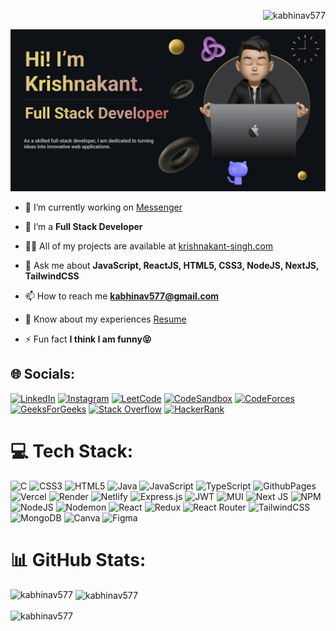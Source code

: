 <p align="right"> <img src="https://komarev.com/ghpvc/?username=kabhinav577&label=Profile%20views&color=0e75b6&style=flat" alt="kabhinav577" /> </p>

![image](https://github.com/kabhinav577/kabhinav577/blob/main/Guthub-banner.png?raw=true)


- 🔭 I’m currently working on [Messenger](https://github.com/kabhinav577/Messenger-app)

- 🌱 I’m a **Full Stack Developer**

- 👨‍💻 All of my projects are available at [krishnakant-singh.com](https://krishnakant-singh.vercel.app/)

- 💬 Ask me about **JavaScript, ReactJS, HTML5, CSS3, NodeJS, NextJS, TailwindCSS**

- 📫 How to reach me **kabhinav577@gmail.com**

- 📄 Know about my experiences [Resume](https://drive.google.com/file/d/1rIpG-dl32aDqa-k4ellWDkLx7DycIrmj/view?usp=drive_link)

- ⚡ Fun fact **I think I am funny😝**

## 🌐 Socials:

[![LinkedIn](https://img.shields.io/badge/LinkedIn-%230077B5.svg?logo=linkedin&logoColor=white)](https://linkedin.com/in/krishna-kant-singh-ab391a1b1)
[![Instagram](https://img.shields.io/badge/Instagram-%23E4405F.svg?logo=Instagram&logoColor=white)](https://instagram.com/mr.robot_abhi)
[![LeetCode](https://img.shields.io/badge/LeetCode-%FFA116.svg?logo=leetcode&logoColor=white)](https://www.leetcode.com/mr_robot_12)
[![CodeSandbox](https://img.shields.io/badge/CodeSandbox-151515?logo=codesandbox&logoColor=white)](https://codesandbox.com/kabhinav577)
[![CodeForces](https://img.shields.io/badge/CodeForces-%1F8ACB.svg?logo=codeforces&logoColor=white)](https://codeforces.com/profile/mrrobot_12)
[![GeeksForGeeks](https://img.shields.io/badge/GeeksForGeeks-2F8D46.svg?logo=geeksforgeeks&logoColor=white)](https://auth.geeksforgeeks.org/user/kabhinn9uf/profile)
[![Stack Overflow](https://img.shields.io/badge/-Stackoverflow-FE7A16?logo=stack-overflow&logoColor=white)](https://stackoverflow.com/users/mr-robot)
[![HackerRank](https://img.shields.io/badge/HackerRank-%?logo=hackerrank&logoColor=white)](https://www.hackerrank.com/kabhinav577)

# 💻 Tech Stack:

![C](https://img.shields.io/badge/c-%2300599C.svg?style=flat&logo=c&logoColor=white) ![CSS3](https://img.shields.io/badge/css3-%231572B6.svg?style=flat&logo=css3&logoColor=white) ![HTML5](https://img.shields.io/badge/html5-%23E34F26.svg?style=flat&logo=html5&logoColor=white) ![Java](https://img.shields.io/badge/java-%23ED8B00.svg?style=flat&logo=openjdk&logoColor=white) ![JavaScript](https://img.shields.io/badge/javascript-%23323330.svg?style=flat&logo=javascript&logoColor=%23F7DF1E) ![TypeScript](https://img.shields.io/badge/typescript-%23007ACC.svg?style=flat&logo=typescript&logoColor=white) ![GithubPages](https://img.shields.io/badge/github%20pages-121013?style=flat&logo=github&logoColor=white) ![Vercel](https://img.shields.io/badge/vercel-%23000000.svg?style=flat&logo=vercel&logoColor=white) ![Render](https://img.shields.io/badge/Render-%46E3B7.svg?style=flat&logo=render&logoColor=white) ![Netlify](https://img.shields.io/badge/netlify-%23000000.svg?style=flat&logo=netlify&logoColor=#00C7B7) ![Express.js](https://img.shields.io/badge/express.js-%23404d59.svg?style=flat&logo=express&logoColor=%2361DAFB) ![JWT](https://img.shields.io/badge/JWT-black?style=flat&logo=JSON%20web%20tokens) ![MUI](https://img.shields.io/badge/MUI-%230081CB.svg?style=flat&logo=mui&logoColor=white) ![Next JS](https://img.shields.io/badge/Next-black?style=flat&logo=next.js&logoColor=white) ![NPM](https://img.shields.io/badge/NPM-%23CB3837.svg?style=flat&logo=npm&logoColor=white) ![NodeJS](https://img.shields.io/badge/node.js-6DA55F?style=flat&logo=node.js&logoColor=white) ![Nodemon](https://img.shields.io/badge/NODEMON-%23323330.svg?style=flat&logo=nodemon&logoColor=%BBDEAD) ![React](https://img.shields.io/badge/react-%2320232a.svg?style=flat&logo=react&logoColor=%2361DAFB) ![Redux](https://img.shields.io/badge/redux-%23593d88.svg?style=flat&logo=redux&logoColor=white) ![React Router](https://img.shields.io/badge/React_Router-CA4245?style=flat&logo=react-router&logoColor=white) ![TailwindCSS](https://img.shields.io/badge/tailwindcss-%2338B2AC.svg?style=flat&logo=tailwind-css&logoColor=white) ![MongoDB](https://img.shields.io/badge/MongoDB-%234ea94b.svg?style=flat&logo=mongodb&logoColor=white) ![Canva](https://img.shields.io/badge/Canva-%2300C4CC.svg?style=flat&logo=Canva&logoColor=white) ![Figma](https://img.shields.io/badge/figma-%23F24E1E.svg?style=flat&logo=figma&logoColor=white)


# 📊 GitHub Stats:

<p><img align="left" src="https://github-readme-stats.vercel.app/api/top-langs?username=kabhinav577&show_icons=true&locale=en&layout=compact" alt="kabhinav577" /></p>

<p>&nbsp;<img align="center" src="https://github-readme-stats.vercel.app/api?username=kabhinav577&show_icons=true&locale=en" alt="kabhinav577" /></p>

<p><img align="center" src="https://github-readme-streak-stats.herokuapp.com/?user=kabhinav577&" alt="kabhinav577" /></p>

